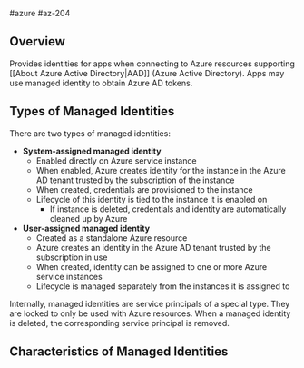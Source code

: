 #azure #az-204 

## Overview
Provides identities for apps when connecting to Azure resources supporting [[About Azure Active Directory|AAD]] (Azure Active Directory).
Apps may use managed identity to obtain Azure AD tokens.

## Types of Managed Identities
There are two types of managed identities:
- __System-assigned managed identity__
	- Enabled directly on Azure service instance
	- When enabled, Azure creates identity for the instance in the Azure AD tenant trusted by the subscription of the instance
	- When created, credentials are provisioned to the instance
	- Lifecycle of this identity is tied to the instance it is enabled on
		- If instance is deleted, credentials and identity are automatically cleaned up by Azure
- __User-assigned managed identity__
	- Created as a standalone Azure resource
	- Azure creates an identity in the Azure AD tenant trusted by the subscription in use
	- When created, identity can be assigned to one or more Azure service instances
	- Lifecycle is managed separately from the instances it is assigned to

Internally, managed identities are service principals of a special type.
They are locked to only be used with Azure resources.
When a managed identity is deleted, the corresponding service principal is removed.

## Characteristics of Managed Identities
